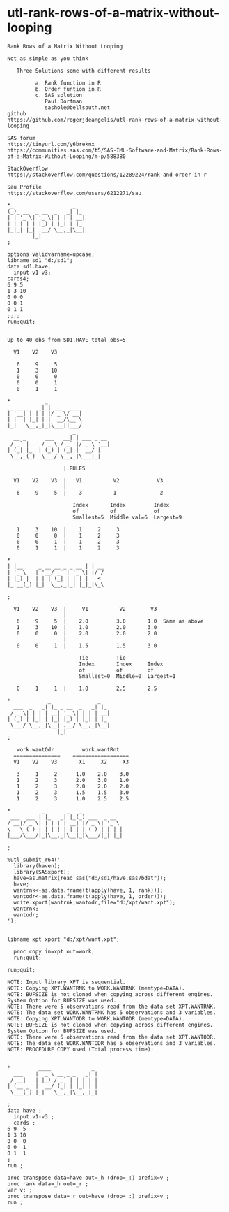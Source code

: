# utl-rank-rows-of-a-matrix-without-looping
    Rank Rows of a Matrix Without Looping                
                                                         
    Not as simple as you think                           
                                                         
       Three Solutions some with different results       
                                                         
             a. Rank function in R                       
             b. Order funtion in R                       
             c. SAS solution                             
                Paul Dorfman                             
                sashole@bellsouth.net                                                                                                       
    github            
    https://github.com/rogerjdeangelis/utl-rank-rows-of-a-matrix-without-looping 
    
    SAS forum                                                                                                                       
    https://tinyurl.com/y6breknx                                                                                                    
    https://communities.sas.com/t5/SAS-IML-Software-and-Matrix/Rank-Rows-of-a-Matrix-Without-Looping/m-p/588380                     
                                                                                                                                    
    StackOverflow                                                                                                                   
    https://stackoverflow.com/questions/12289224/rank-and-order-in-r                                                                
                                                                                                                                    
    Sau Profile                                                                                                                     
    https://stackoverflow.com/users/6212271/sau                                                                                     
                                                                                                                                    
    *_                   _                                                                                                          
    (_)_ __  _ __  _   _| |_                                                                                                        
    | | '_ \| '_ \| | | | __|                                                                                                       
    | | | | | |_) | |_| | |_                                                                                                        
    |_|_| |_| .__/ \__,_|\__|                                                                                                       
            |_|                                                                                                                     
    ;                                                                                                                               
                                                                                                                                    
    options validvarname=upcase;                                                                                                    
    libname sd1 "d:/sd1";                                                                                                           
    data sd1.have;                                                                                                                  
      input v1-v3;                                                                                                                  
    cards4;                                                                                                                         
    6 9 5                                                                                                                           
    1 3 10                                                                                                                          
    0 0 0                                                                                                                           
    0 0 1                                                                                                                           
    0 1 1                                                                                                                           
    ;;;;                                                                                                                            
    run;quit;                                                                                                                       
                                                                                                                                    
                                                                                                                                    
    Up to 40 obs from SD1.HAVE total obs=5                                                                                          
                                                                                                                                    
      V1    V2    V3                                                                                                                
                                                                                                                                    
       6     9     5                                                                                                                
       1     3    10                                                                                                                
       0     0     0                                                                                                                
       0     0     1                                                                                                                
       0     1     1                                                                                                                
                                                                                                                                    
    *           _                                                                                                                   
     _ __ _   _| | ___  ___                                                                                                         
    | '__| | | | |/ _ \/ __|                                                                                                        
    | |  | |_| | |  __/\__ \                                                                                                        
    |_|   \__,_|_|\___||___/                                                                                                        
                         _                                                                                                          
      __ _      ___   __| | ___ _ __                                                                                                
     / _` |    / _ \ / _` |/ _ \ '__|                                                                                               
    | (_| |_  | (_) | (_| |  __/ |                                                                                                  
     \__,_(_)  \___/ \__,_|\___|_|                                                                                                  
                                                                                                                                    
                      | RULES                                                                                                       
                                                                                                                                    
      V1    V2    V3  |   V1          V2            V3                                                                              
                      |                                                                                                             
       6     9     5  |    3          1              2                                                                              
                                                                                                                                    
                         Index       Index         Index                                                                            
                         of          of            of                                                                               
                         Smallest=5  Middle val=6  Largest=9                                                                        
                                                                                                                                    
       1     3    10  |    1     2     3                                                                                            
       0     0     0  |    1     2     3                                                                                            
       0     0     1  |    1     2     3                                                                                            
       0     1     1  |    1     2     3                                                                                            
                                                                                                                                    
    *_                        _                                                                                                     
    | |__     _ __ __ _ _ __ | | __                                                                                                 
    | '_ \   | '__/ _` | '_ \| |/ /                                                                                                 
    | |_) |  | | | (_| | | | |   <                                                                                                  
    |_.__(_) |_|  \__,_|_| |_|_|\_\                                                                                                 
                                                                                                                                    
    ;                                                                                                                               
                                                                                                                                    
      V1    V2    V3  |     V1          V2        V3                                                                                
                      |                                                                                                             
       6     9     5  |    2.0         3.0       1.0  Same as above                                                                 
       1     3    10  |    1.0         2.0       3.0                                                                                
       0     0     0  |    2.0         2.0       2.0                                                                                
                      |                                                                                                             
       0     0     1  |    1.5         1.5       3.0                                                                                
                                                                                                                                    
                           Tie         Tie                                                                                          
                           Index       Index     Index                                                                              
                           of          of        of                                                                                 
                           Smallest=0  Middle=0  Largest=1                                                                          
                                                                                                                                    
       0     1     1  |    1.0         2.5       2.5                                                                                
                                                                                                                                    
    *            _               _                                                                                                  
      ___  _   _| |_ _ __  _   _| |_                                                                                                
     / _ \| | | | __| '_ \| | | | __|                                                                                               
    | (_) | |_| | |_| |_) | |_| | |_                                                                                                
     \___/ \__,_|\__| .__/ \__,_|\__|                                                                                               
                    |_|                                                                                                             
    ;                                                                                                                               
                                                                                                                                    
       work.wantOdr         work.wantRnt                                                                                            
      ===============    ==================                                                                                         
      V1    V2    V3       X1     X2     X3                                                                                         
                                                                                                                                    
       3     1     2      1.0    2.0    3.0                                                                                         
       1     2     3      2.0    3.0    1.0                                                                                         
       1     2     3      2.0    2.0    2.0                                                                                         
       1     2     3      1.5    1.5    3.0                                                                                         
       1     2     3      1.0    2.5    2.5                                                                                         
                                                                                                                                    
    *          _       _   _                                                                                                        
     ___  ___ | |_   _| |_(_) ___  _ __                                                                                             
    / __|/ _ \| | | | | __| |/ _ \| '_ \                                                                                            
    \__ \ (_) | | |_| | |_| | (_) | | | |                                                                                           
    |___/\___/|_|\__,_|\__|_|\___/|_| |_|                                                                                           
                                                                                                                                    
    ;                                                                                                                               
                                                                                                                                    
    %utl_submit_r64('                                                                                                               
      library(haven);                                                                                                               
      library(SASxport);                                                                                                            
      have=as.matrix(read_sas("d:/sd1/have.sas7bdat"));                                                                             
      have;                                                                                                                         
      wantrnk<-as.data.frame(t(apply(have, 1, rank)));                                                                              
      wantodr<-as.data.frame(t(apply(have, 1, order)));                                                                             
      write.xport(wantrnk,wantodr,file="d:/xpt/want.xpt");                                                                          
      wantrnk;                                                                                                                      
      wantodr;                                                                                                                      
    ');                                                                                                                             
                                                                                                                                    
                                                                                                                                    
    libname xpt xport "d:/xpt/want.xpt";                                                                                            
                                                                                                                                    
      proc copy in=xpt out=work;                                                                                                    
      run;quit;                                                                                                                     
                                                                                                                                    
    run;quit;                                                                                                                       
                                                                                                                                    
    NOTE: Input library XPT is sequential.                                                                                          
    NOTE: Copying XPT.WANTRNK to WORK.WANTRNK (memtype=DATA).                                                                       
    NOTE: BUFSIZE is not cloned when copying across different engines. System Option for BUFSIZE was used.                          
    NOTE: There were 5 observations read from the data set XPT.WANTRNK.                                                             
    NOTE: The data set WORK.WANTRNK has 5 observations and 3 variables.                                                             
    NOTE: Copying XPT.WANTODR to WORK.WANTODR (memtype=DATA).                                                                       
    NOTE: BUFSIZE is not cloned when copying across different engines. System Option for BUFSIZE was used.                          
    NOTE: There were 5 observations read from the data set XPT.WANTODR.                                                             
    NOTE: The data set WORK.WANTODR has 5 observations and 3 variables.                                                             
    NOTE: PROCEDURE COPY used (Total process time):      
    
    
    *         ____             _                            
      ___    |  _ \ __ _ _   _| |                           
     / __|   | |_) / _` | | | | |                           
    | (__ _  |  __/ (_| | |_| | |                           
     \___(_) |_|   \__,_|\__,_|_|                           
                                                            
    ;                                                       
    data have ;                                             
      input v1-v3 ;                                         
      cards ;                                               
    6 9  5                                                  
    1 3 10                                                  
    0 0  0                                                  
    0 0  1                                                  
    0 1  1                                                  
    ;                                                       
    run ;                                                   
                                                            
    proc transpose data=have out=_h (drop=_:) prefix=v ;    
    proc rank data=_h out=_r ;                              
    var v: ;                                                
    proc transpose data=_r out=have (drop=_:) prefix=v ;    
    run ;                                                   

                                                                                                                                    
                                                                                                                                    
                                                                                                                                    
